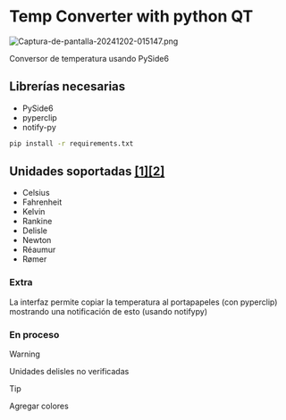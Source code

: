 # Temp Converter with python QT

![Captura-de-pantalla-20241202-015147.png](https://i.postimg.cc/kXTynTxr/Captura-de-pantalla-20241202-015147.png)

Conversor de temperatura usando PySide6

## Librerías necesarias

- PySide6
- pyperclip
- notify-py

```bash
pip install -r requirements.txt
```

## Unidades soportadas [[1]](https://en.wikipedia.org/wiki/Conversion_of_scales_of_temperature)[[2]](https://instrulearning.com/temperature/temperature-scales/)

- Celsius
- Fahrenheit
- Kelvin
- Rankine
- Delisle
- Newton
- Réaumur
- Rømer

### Extra
La interfaz permite copiar la temperatura al portapapeles (con pyperclip) mostrando una notificación de esto (usando notifypy)

### En proceso

> [!WARNING]
> Unidades delisles no verificadas

> [!TIP]
> Agregar colores

